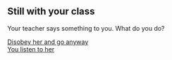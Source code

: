 Still with your class 
---
Your teacher says something to you. What do you do?  

[Disobey her and go anyway](kidnapped.md)    
[You listen to her](safe.md)